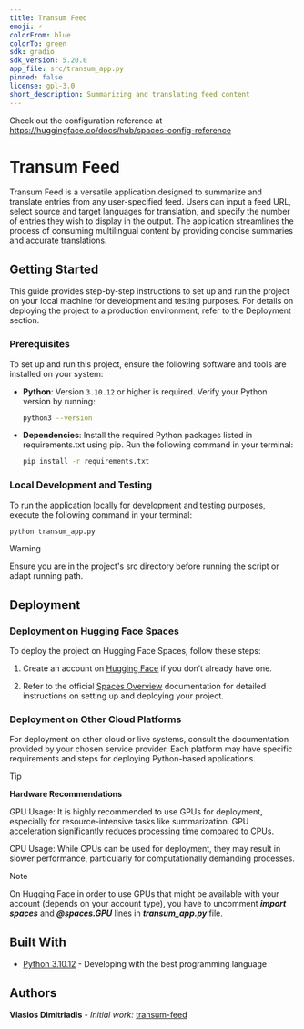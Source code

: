 ```yaml
---
title: Transum Feed
emoji: ⚡
colorFrom: blue
colorTo: green
sdk: gradio
sdk_version: 5.20.0
app_file: src/transum_app.py
pinned: false
license: gpl-3.0
short_description: Summarizing and translating feed content
---
```


Check out the configuration reference at https://huggingface.co/docs/hub/spaces-config-reference

# Transum Feed

Transum Feed is a versatile application designed to summarize and translate entries from any user-specified feed. Users can input a feed URL, select source and target languages for translation, and specify the number of entries they wish to display in the output. The application streamlines the process of consuming multilingual content by providing concise summaries and accurate translations.

## Getting Started

This guide provides step-by-step instructions to set up and run the project on your local machine for development and testing purposes. For details on deploying the project to a production environment, refer to the Deployment section.

### Prerequisites

To set up and run this project, ensure the following software and tools are installed on your system:

- **Python**: Version `3.10.12` or higher is required. Verify your Python version by running:

  ```bash
  python3 --version
  ```

- **Dependencies**: Install the required Python packages listed in requirements.txt using pip. Run the following command in your terminal:

  ```bash
  pip install -r requirements.txt
  ```

### Local Development and Testing

To run the application locally for development and testing purposes, execute the following command in your terminal:

```bash
python transum_app.py
```

> [!WARNING]
> Ensure you are in the project's src directory before running the script or adapt running path.

## Deployment

### Deployment on Hugging Face Spaces

To deploy the project on Hugging Face Spaces, follow these steps:

1. Create an account on [Hugging Face](https://huggingface.co) if you don’t already have one.

2. Refer to the official [Spaces Overview](https://huggingface.co/docs/hub/en/spaces-overview) documentation for detailed instructions on setting up and deploying your project.

### Deployment on Other Cloud Platforms

For deployment on other cloud or live systems, consult the documentation provided by your chosen service provider. Each platform may have specific requirements and steps for deploying Python-based applications.

> [!TIP]
>
> **Hardware Recommendations**
>
> GPU Usage: It is highly recommended to use GPUs for deployment, especially for resource-intensive tasks like summarization. GPU acceleration significantly reduces processing time compared to CPUs.
>
> CPU Usage: While CPUs can be used for deployment, they may result in slower performance, particularly for computationally demanding processes.

> [!NOTE]
> On Hugging Face in order to use GPUs that might be available with your account (depends on your account type), you have to uncomment **_import spaces_** and **_@spaces.GPU_** lines in **_transum_app.py_** file.

## Built With

- [Python 3.10.12](http://www.python.org/) - Developing with the best programming language

## Authors

**Vlasios Dimitriadis** - _Initial work:_ [transum-feed](https://github.com/bdimitriadis/transum-feed/)
